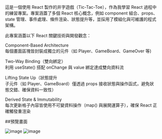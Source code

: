 
這是一個使用 React 製作的井字遊戲（Tic-Tac-Toe），作為我學習 React 過程中的練習專案。專案涵蓋了多個 React 核心概念，例如 component 組合、props、state 管理、事件處理、條件渲染、狀態提升等，並採用了模組化與可維護的程式架構。

此專案涵蓋以下 React 關鍵技術與開發觀念：

Component-Based Architecture  
每個畫面區塊皆封裝成獨立的元件（如 Player、GameBoard、GameOver 等)    

Two-Way Binding（雙向綁定）  
利用 useState() 搭配 onChange 與 value 綁定達成雙向資料流    

Lifting State Up（狀態提升  
子元件（如 Player、GameBoard）僅透過 props 接收狀態與操作函式，避免狀態交錯、確保資料一致性）    

Derived State & Immutability  
每次更新格子內容皆使用不可變資料操作（map() 與展開運算子），確保 React 正確觸發重渲染    


##預覽畫面

![image](https://github.com/user-attachments/assets/a0b0daf4-caab-47ac-a9f2-6414280aae0a)
![image](https://github.com/user-attachments/assets/4220bfd0-bc96-4e83-b2f1-15dc9039d0c0)



